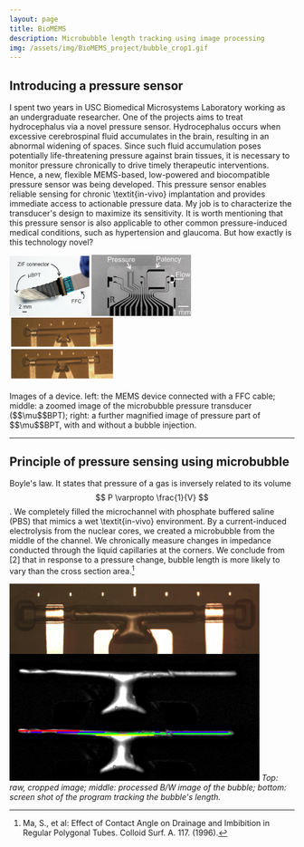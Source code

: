 ```yaml
---
layout: page
title: BioMEMS
description: Microbubble length tracking using image processing
img: /assets/img/BioMEMS_project/bubble_crop1.gif
---
```


## Introducing a pressure sensor

I spent two years in USC Biomedical Microsystems Laboratory working as an undergraduate researcher. One of the projects aims to treat hydrocephalus via a novel pressure sensor. Hydrocephalus occurs when excessive cerebrospinal fluid accumulates in the brain, resulting in an abnormal widening of spaces. Since such fluid accumulation poses potentially life-threatening pressure against brain tissues, it is necessary to monitor pressure chronically to drive timely therapeutic interventions. Hence, a new, flexible MEMS-based, low-powered and biocompatible pressure sensor was being developed. This pressure sensor enables reliable sensing for chronic \textit{in-vivo} implantation and provides immediate access to actionable pressure data. My job is to characterize the transducer's design to maximize its sensitivity. It is worth mentioning that this pressure sensor is also applicable to other common pressure-induced medical conditions, such as hypertension and glaucoma. But how exactly is this technology novel?

<p>
  <img src="/assets/img/BioMEMS_project/deviceFFC.png" style="width: 28%;"/>
  <img src="/assets/img/BioMEMS_project/device.jpg" style="width: 35%;"/>
  <img src="/assets/img/BioMEMS_project/devicechannel.png" style="width: 37%;"/>
</p>
<div class="col three caption">
    Images of a device. left: the MEMS device connected with a FFC cable; middle: a zoomed image of the microbubble pressure transducer ($$\mu$$BPT); right: a further magnified image of pressure part of $$\mu$$BPT, with and without a bubble injection.
</div>

***

## Principle of pressure sensing using microbubble

Boyle's law. It states that pressure of a gas is inversely related to its volume $$ P \varpropto \frac{1}{V} $$.
We completely filled the microchannel with phosphate buffered saline (PBS) that mimics a wet \textit{in-vivo} environment. By a current-induced electrolysis from the nuclear cores, we created a microbubble from the middle of the channel. We chronically measure changes in impedance conducted through the liquid capillaries at the corners. We conclude from [2] that in response to a pressure change, bubble length is more likely to vary than the cross section area.[^footnote1]




![bubblelength](/assets/img/BioMEMS_project/bubblelength.png)
*Top: raw, cropped image; middle: processed B/W image of the bubble; bottom: screen shot of the program tracking the bubble's length.*

[^footnote1]: Ma, S., et al: Effect of Contact Angle on Drainage and Imbibition in Regular Polygonal Tubes. Colloid Surf. A. 117. (1996).
